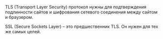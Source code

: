 TLS (Transport Layer Security) протокол нужны для подтверждения подлинности сайтов и шифрования сетевого соединения между сайтом и браузером.

SSL (Secure Sockets Layer) – это предшественник TLS. Он нужен для тех же самых целей. 
